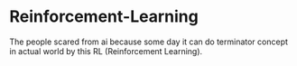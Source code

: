 # Reinforcement-Learning
The people scared from ai because some day it can do terminator concept in actual world by this RL (Reinforcement Learning).





